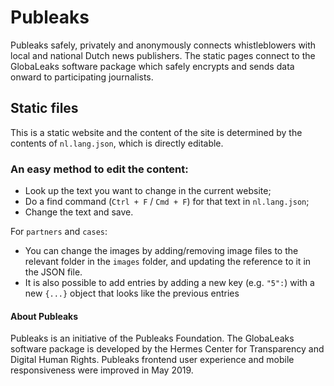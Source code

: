 
# Publeaks
Publeaks safely, privately and anonymously connects whistleblowers with local and national Dutch news publishers. The static pages connect to the GlobaLeaks software package which safely encrypts and sends data onward to participating journalists. 

## Static files
This is a static website and the content of the site is determined by the contents of `nl.lang.json`, which is directly editable.

### An easy method to edit the content:
- Look up the text you want to change in the current website;
- Do a find command (`Ctrl + F` / `Cmd + F`) for that text in `nl.lang.json`;
- Change the text and save.

For `partners` and `cases`:
- You can change the images by adding/removing image files to the relevant folder in the `images` folder, and updating the reference to it in the JSON file.
- It is also possible to add entries by adding a new key (e.g. `"5":`) with a new `{...}` object that looks like the previous entries

#### About Publeaks
Publeaks is an initiative of the Publeaks Foundation. The GlobaLeaks software package is developed by the Hermes Center for Transparency and Digital Human Rights. Publeaks frontend user experience and mobile responsiveness were improved in May 2019.
